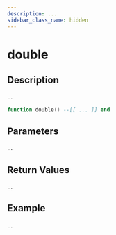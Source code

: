 ```yaml
---
description: ...
sidebar_class_name: hidden
---
```


# double

## Description

...

```lua
function double() --[[ ... ]] end
```

## Parameters

...

## Return Values

...

## Example

...

